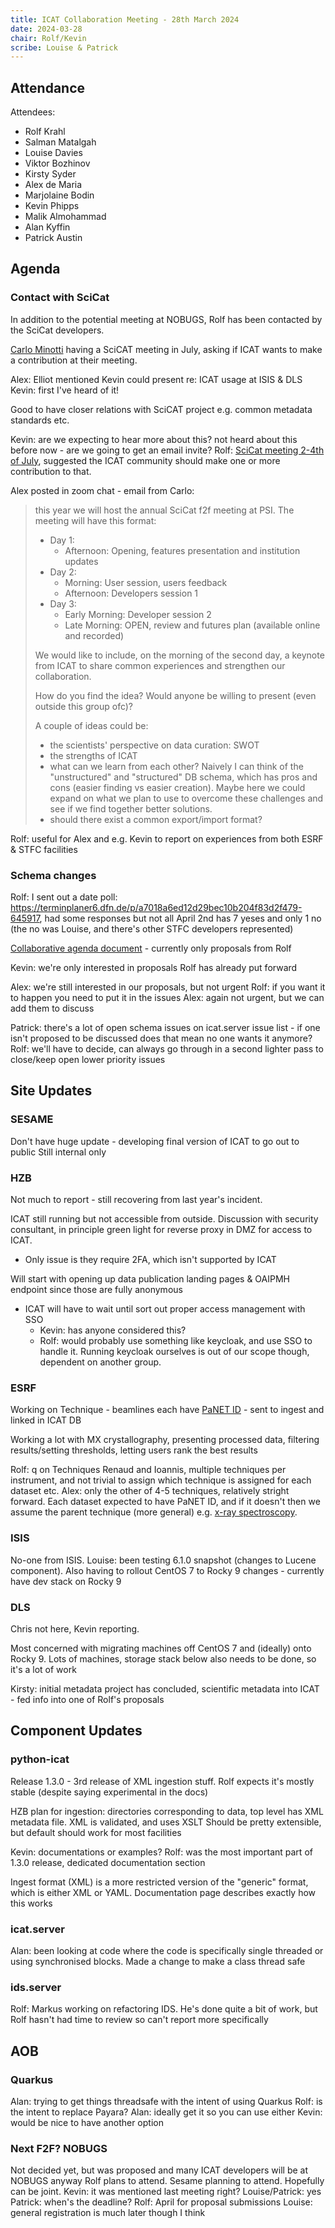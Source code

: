 ```yaml
---
title: ICAT Collaboration Meeting - 28th March 2024
date: 2024-03-28
chair: Rolf/Kevin
scribe: Louise & Patrick
---
```


## Attendance
Attendees:
 - Rolf Krahl
 - Salman Matalgah
 - Louise Davies
 - Viktor Bozhinov
 - Kirsty Syder
 - Alex de Maria
 - Marjolaine Bodin
 - Kevin Phipps
 - Malik Almohammad
 - Alan Kyffin
 - Patrick Austin

## Agenda

### Contact with SciCat
In addition to the potential meeting at NOBUGS, Rolf has been contacted by the SciCat developers.

[Carlo Minotti](https://inspirehep.net/authors/2754103) having a SciCAT meeting in July, asking if ICAT wants to make a contribution at their meeting.

Alex: Elliot mentioned Kevin could present re: ICAT usage at ISIS & DLS
Kevin: first I've heard of it!

Good to have closer relations with SciCAT project e.g. common metadata standards etc.

Kevin: are we expecting to hear more about this? not heard about this before now - are we going to get an email invite?
Rolf: [SciCat meeting 2-4th of July](https://indico.psi.ch/event/15861/), suggested the ICAT community should make one or more contribution to that.

Alex posted in zoom chat - email from Carlo:

> this year we will host the annual SciCat f2f meeting at PSI.
> The meeting will have this format: 
> - Day 1:
>   - Afternoon: Opening, features presentation and institution updates
> - Day 2:
>   - Morning: User session, users feedback
>   - Afternoon: Developers session 1
> - Day 3:
>   - Early Morning: Developer session 2
>   - Late Morning: OPEN, review and futures plan (available online and recorded)
> 
> We would like to include, on the morning of the second day, a keynote from ICAT to share common experiences and strengthen our collaboration.
> 
> How do you find the idea? Would anyone be willing to present (even outside this group ofc)?
> 
> A couple of ideas could be:
> 
> - the scientists' perspective on data curation: SWOT
> - the strengths of ICAT
> - what can we learn from each other?
>    Naively I can think of the "unstructured" and "structured" DB schema, which has pros and cons (easier finding vs easier creation).
>    Maybe here we could expand on what we plan to use to overcome these challenges and see if we find together better solutions.
> - should there exist a common export/import format?

Rolf: useful for Alex and e.g. Kevin to report on experiences from both ESRF & STFC facilities

### Schema changes

Rolf: I sent out a date poll: https://terminplaner6.dfn.de/p/a7018a6ed12d29bec10b204f83d2f479-645917, had some responses but not all
April 2nd has 7 yeses and only 1 no (the no was Louise, and there's other STFC developers represented)

[Collaborative agenda document](https://notes.desy.de/s/UH-kYG84G#) - currently only proposals from Rolf

Kevin: we're only interested in proposals Rolf has already put forward

Alex: we're still interested in our proposals, but not urgent
Rolf: if you want it to happen you need to put it in the issues
Alex: again not urgent, but we can add them to discuss

Patrick: there's a lot of open schema issues on icat.server issue list - if one isn't proposed to be discussed does that mean no one wants it anymore?
Rolf: we'll have to decide, can always go through in a second lighter pass to close/keep open lower priority issues

## Site Updates

### SESAME

Don't have huge update - developing final version of ICAT to go out to public
Still internal only

### HZB

Not much to report - still recovering from last year's incident.

ICAT still running but not accessible from outside. Discussion with security consultant, in principle green light for reverse proxy in DMZ for access to ICAT.
 - Only issue is they require 2FA, which isn't supported by ICAT

Will start with opening up data publication landing pages & OAIPMH endpoint since those are fully anonymous
- ICAT will have to wait until sort out proper access management with SSO
  - Kevin: has anyone considered this?
  - Rolf: would probably use something like keycloak, and use SSO to handle it. Running keycloak ourselves is out of our scope though, dependent on another group.

### ESRF

Working on Technique - beamlines each have [PaNET ID](https://expands-eu.github.io/ExPaNDS-experimental-techniques-ontology/index-en.html) - sent to ingest and linked in ICAT DB

Working a lot with MX crystallography, presenting processed data, filtering results/setting thresholds, letting users rank the best results

Rolf: q on Techniques Renaud and Ioannis, multiple techniques per instrument, and not trivial to assign which technique is assigned for each dataset etc.
Alex: only the other of 4-5 techniques, relatively stright forward. Each dataset expected to have PaNET ID, and if it doesn't then we assume the parent technique (more general) e.g. [x-ray spectroscopy](https://expands-eu.github.io/ExPaNDS-experimental-techniques-ontology/index-en.html#http://purl.org/pan-science/PaNET/PaNET01156).

### ISIS

No-one from ISIS. Louise: been testing 6.1.0 snapshot (changes to Lucene component).
Also having to rollout CentOS 7 to Rocky 9 changes - currently have dev stack on Rocky 9

### DLS

Chris not here, Kevin reporting.

Most concerned with migrating machines off CentOS 7 and (ideally) onto Rocky 9.
Lots of machines, storage stack below also needs to be done, so it's a lot of work

Kirsty: initial metadata project has concluded, scientific metadata into ICAT - fed info into one of Rolf's proposals

## Component Updates

### python-icat

Release 1.3.0 - 3rd release of XML ingestion stuff. Rolf expects it's mostly stable (despite saying experimental in the docs)

HZB plan for ingestion: directories corresponding to data, top level has XML metadata file. XML is validated, and uses XSLT
Should be pretty extensible, but default should work for most facilities

Kevin: documentations or examples?
Rolf: was the most important part of 1.3.0 release, dedicated documentation section

Ingest format (XML) is a more restricted version of the "generic" format, which is either XML or YAML. Documentation page describes exactly how this works

### icat.server

Alan: been looking at code where the code is specifically single threaded or using synchronised blocks. Made a change to make a class thread safe

### ids.server

Rolf: Markus working on refactoring IDS. He's done quite a bit of work, but Rolf hasn't had time to review so can't report more specifically

## AOB

### Quarkus

Alan: trying to get things threadsafe with the intent of using Quarkus
Rolf: is the intent to replace Payara?
Alan: ideally get it so you can use either
Kevin: would be nice to have another option

### Next F2F? NOBUGS

Not decided yet, but was proposed and many ICAT developers will be at NOBUGS anyway
Rolf plans to attend. Sesame planning to attend. Hopefully can be joint.
Kevin: it was mentioned last meeting right?
Louise/Patrick: yes
Patrick: when's the deadline?
Rolf: April for proposal submissions
Louise: general registration is much later though I think
